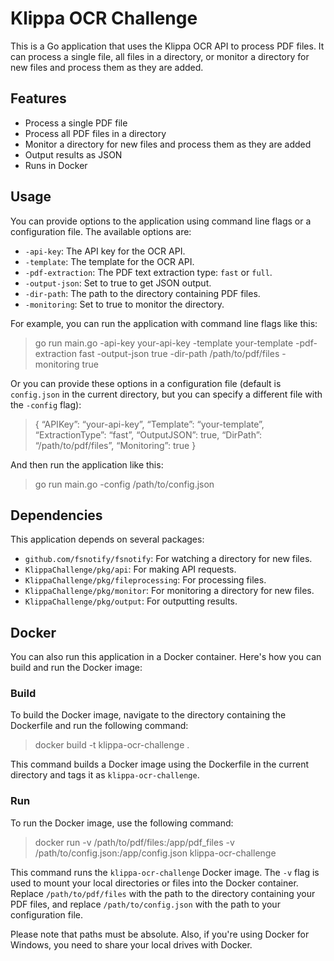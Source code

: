 # Klippa OCR Challenge

This is a Go application that uses the Klippa OCR API to process PDF files. It can process a single file, all files in a directory, or monitor a directory for new files and process them as they are added.

## Features

- Process a single PDF file
- Process all PDF files in a directory
- Monitor a directory for new files and process them as they are added
- Output results as JSON
- Runs in Docker

## Usage

You can provide options to the application using command line flags or a configuration file. The available options are:

- `-api-key`: The API key for the OCR API.
- `-template`: The template for the OCR API.
- `-pdf-extraction`: The PDF text extraction type: `fast` or `full`.
- `-output-json`: Set to true to get JSON output.
- `-dir-path`: The path to the directory containing PDF files.
- `-monitoring`: Set to true to monitor the directory.

For example, you can run the application with command line flags like this:

>go run main.go -api-key your-api-key -template your-template -pdf-extraction fast -output-json true -dir-path /path/to/pdf/files -monitoring true

Or you can provide these options in a configuration file (default is `config.json` in the current directory, but you can specify a different file with the `-config` flag):

>{ “APIKey”: “your-api-key”,
“Template”: “your-template”,
“ExtractionType”: “fast”,
“OutputJSON”: true,
“DirPath”: “/path/to/pdf/files”,
“Monitoring”: true }

And then run the application like this:

>go run main.go -config /path/to/config.json

## Dependencies

This application depends on several packages:

- `github.com/fsnotify/fsnotify`: For watching a directory for new files.
- `KlippaChallenge/pkg/api`: For making API requests.
- `KlippaChallenge/pkg/fileprocessing`: For processing files.
- `KlippaChallenge/pkg/monitor`: For monitoring a directory for new files.
- `KlippaChallenge/pkg/output`: For outputting results.

## Docker

You can also run this application in a Docker container. Here's how you can build and run the Docker image:

### Build

To build the Docker image, navigate to the directory containing the Dockerfile and run the following command:

>docker build -t klippa-ocr-challenge .

This command builds a Docker image using the Dockerfile in the current directory and tags it as `klippa-ocr-challenge`.

### Run

To run the Docker image, use the following command:

>docker run -v /path/to/pdf/files:/app/pdf_files -v /path/to/config.json:/app/config.json klippa-ocr-challenge

This command runs the `klippa-ocr-challenge` Docker image. The `-v` flag is used to mount your local directories or files into the Docker container. Replace `/path/to/pdf/files` with the path to the directory containing your PDF files, and replace `/path/to/config.json` with the path to your configuration file.

Please note that paths must be absolute. Also, if you're using Docker for Windows, you need to share your local drives with Docker.
